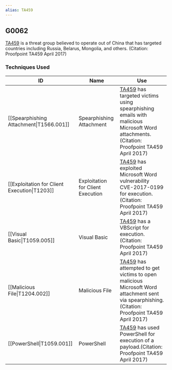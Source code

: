 ```yaml
---
alias: TA459
---
```


## G0062

[TA459](https://attack.mitre.org/groups/G0062) is a threat group believed to operate out of China that has targeted countries including Russia, Belarus, Mongolia, and others. (Citation: Proofpoint TA459 April 2017)


### Techniques Used

| ID | Name | Use |
| --- | --- | --- |
| [[Spearphishing Attachment\|T1566.001]] | Spearphishing Attachment | [TA459](https://attack.mitre.org/groups/G0062) has targeted victims using spearphishing emails with malicious Microsoft Word attachments.(Citation: Proofpoint TA459 April 2017) |
| [[Exploitation for Client Execution\|T1203]] | Exploitation for Client Execution | [TA459](https://attack.mitre.org/groups/G0062) has exploited Microsoft Word vulnerability CVE-2017-0199 for execution.(Citation: Proofpoint TA459 April 2017) |
| [[Visual Basic\|T1059.005]] | Visual Basic | [TA459](https://attack.mitre.org/groups/G0062) has a VBScript for execution.(Citation: Proofpoint TA459 April 2017) |
| [[Malicious File\|T1204.002]] | Malicious File | [TA459](https://attack.mitre.org/groups/G0062) has attempted to get victims to open malicious Microsoft Word attachment sent via spearphishing.(Citation: Proofpoint TA459 April 2017) |
| [[PowerShell\|T1059.001]] | PowerShell | [TA459](https://attack.mitre.org/groups/G0062) has used PowerShell for execution of a payload.(Citation: Proofpoint TA459 April 2017) |
